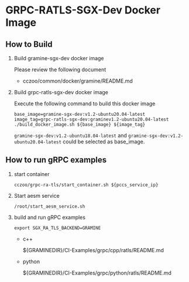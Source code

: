 # GRPC-RATLS-SGX-Dev Docker Image

## How to Build

1. Build gramine-sgx-dev docker image

    Please review the following document

    - cczoo/common/docker/gramine/README.md

2. Build grpc-ratls-sgx-dev docker image

    Execute the following command to build this docker image

    ```
    base_image=gramine-sgx-dev:v1.2-ubuntu20.04-latest
    image_tag=grpc-ratls-sgx-dev:graminev1.2-ubuntu20.04-latest
    ./build_docker_image.sh ${base_image} ${image_tag}
    ```

    `gramine-sgx-dev:v1.2-ubuntu18.04-latest` and `gramine-sgx-dev:v1.2-ubuntu20.04-latest` 
    could be selected as base_image.

## How to run gRPC examples

1. start container

    ```
    cczoo/grpc-ra-tls/start_container.sh ${pccs_service_ip}
    ```

2. Start aesm service

    ```
    /root/start_aesm_service.sh
    ```

3. build and run gRPC examples

    ```
    export SGX_RA_TLS_BACKEND=GRAMINE
    ```

    - c++

        ${GRAMINEDIR}/CI-Examples/grpc/cpp/ratls/README.md

    - python

        ${GRAMINEDIR}/CI-Examples/grpc/python/ratls/README.md
